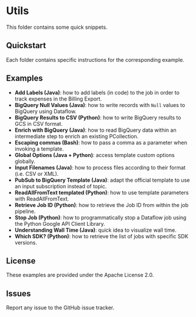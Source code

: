 # Utils

This folder contains some quick snippets.

## Quickstart

Each folder contains specific instructions for the corresponding example.

## Examples

* **Add Labels (Java)**: how to add labels (in code) to the job in order to track expenses in the Billing Export.
* **BigQuery Null Values (Java)**: how to write records with `Null` values to BigQuery using Dataflow.
* **BigQuery Results to CSV (Python)**: how to write BigQuery results to GCS in CSV format.
* **Enrich with BigQuery (Java)**: how to read BigQuery data within an intermediate step to enrich an existing PCollection.
* **Escaping commas (Bash)**: how to pass a comma as a parameter when invoking a template.
* **Global Options (Java + Python)**: access template custom options globally.
* **Input Filenames (Java)**: how to process files according to their format (i.e. CSV or XML).
* **PubSub to BigQuery Template (Java)**: adapt the official template to use an input subscription instead of topic.
* **ReadAllFromText templated (Python)**: how to use template parameters with ReadAllFromText.
* **Retrieve Job ID (Python)**: how to retrieve the Job ID from within the job pipeline.
* **Stop Job (Python)**: how to programmatically stop a Dataflow job using the Python Google API Client Library.
* **Understanding Wall Time (Java)**: quick idea to visualize wall time.
* **Which SDK? (Python)**: how to retrieve the list of jobs with specific SDK versions.

## License

These examples are provided under the Apache License 2.0.

## Issues

Report any issue to the GitHub issue tracker.
